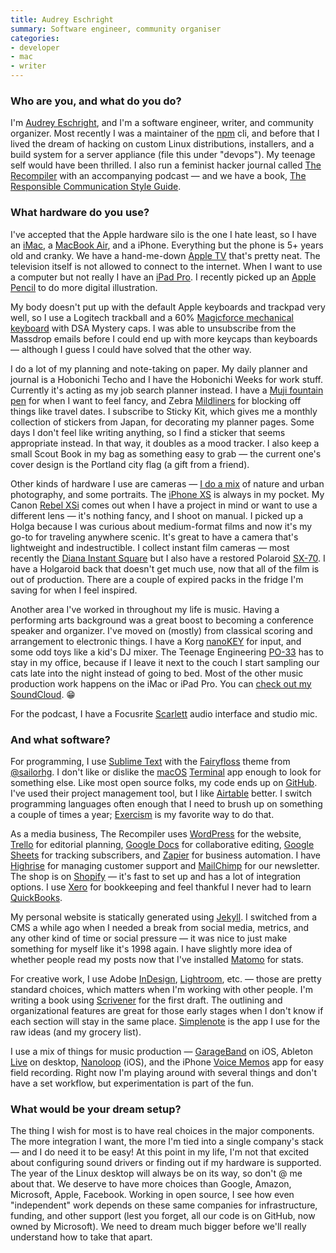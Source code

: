 ```yaml
---
title: Audrey Eschright
summary: Software engineer, community organiser 
categories:
- developer
- mac
- writer
---
```


### Who are you, and what do you do?

I'm [Audrey Eschright](https://lifeofaudrey.com/ "Audrey's website."), and I'm a software engineer, writer, and community organizer. Most recently I was a maintainer of the [npm][] cli, and before that I lived the dream of hacking on custom Linux distributions, installers, and a build system for a server appliance (file this under "devops"). My teenage self would have been thrilled. I also run a feminist hacker journal called [The Recompiler](https://recompilermag.com/ "A feminist hacker magazine.") with an accompanying podcast — and we have a book, [The Responsible Communication Style Guide](https://rcstyleguide.com/ "A book about writing inclusively.").

### What hardware do you use?

I've accepted that the Apple hardware silo is the one I hate least, so I have an [iMac][], a [MacBook Air][macbook-air], and a iPhone. Everything but the phone is 5+ years old and cranky. We have a hand-me-down [Apple TV][apple-tv] that's pretty neat. The television itself is not allowed to connect to the internet. When I want to use a computer but not really I have an [iPad Pro][ipad-pro]. I recently picked up an [Apple Pencil][pencil] to do more digital illustration.

My body doesn't put up with the default Apple keyboards and trackpad very well, so I use a Logitech trackball and a 60% [Magicforce mechanical keyboard][magicforce-68] with DSA Mystery caps. I was able to unsubscribe from the Massdrop emails before I could end up with more keycaps than keyboards — although I guess I could have solved that the other way.

I do a lot of my planning and note-taking on paper. My daily planner and journal is a Hobonichi Techo and I have the Hobonichi Weeks for work stuff. Currently it's acting as my job search planner instead. I have a [Muji fountain pen][aluminum-round] for when I want to feel fancy, and Zebra [Mildliners][mildliner] for blocking off things like travel dates. I subscribe to Sticky Kit, which gives me a monthly collection of stickers from Japan, for decorating my planner pages. Some days I don't feel like writing anything, so I find a sticker that seems appropriate instead. In that way, it doubles as a mood tracker. I also keep a small Scout Book in my bag as something easy to grab — the current one's cover design is the Portland city flag (a gift from a friend).

Other kinds of hardware I use are cameras — [I do a mix](https://www.instagram.com/audrey_eee/ "Audrey's Instagram account.") of nature and urban photography, and some portraits. The [iPhone XS][iphone-xs] is always in my pocket. My Canon [Rebel XSi][eos-rebel-xsi] comes out when I have a project in mind or want to use a different lens — it's nothing fancy, and I shoot on manual. I picked up a Holga because I was curious about medium-format films and now it's my go-to for traveling anywhere scenic. It's great to have a camera that's lightweight and indestructible. I collect instant film cameras — most recently the [Diana Instant Square][diana-instant-square] but I also have a restored Polaroid [SX-70][]. I have a Holgaroid back that doesn't get much use, now that all of the film is out of production. There are a couple of expired packs in the fridge I'm saving for when I feel inspired.

Another area I've worked in throughout my life is music. Having a performing arts background was a great boost to becoming a conference speaker and organizer. I've moved on (mostly) from classical scoring and arrangement to electronic things. I have a Korg [nanoKEY][nanokey2] for input, and some odd toys like a kid's DJ mixer. The Teenage Engineering [PO-33][] has to stay in my office, because if I leave it next to the couch I start sampling our cats late into the night instead of going to bed. Most of the other music production work happens on the iMac or iPad Pro. You can [check out my SoundCloud](https://soundcloud.com/audrey_eee "Audrey's SoundCloud account."). 😁

For the podcast, I have a Focusrite [Scarlett][scarlett-solo] audio interface and studio mic.

### And what software?

For programming, I use [Sublime Text][sublime-text] with the [Fairyfloss](https://sailorhg.github.io/fairyfloss/ "@sailorhg's text editor theme.") theme from [@sailorhg](https://twitter.com/sailorhg "@sailorhg on Twitter."). I don't like or dislike the [macOS][] [Terminal][] app enough to look for something else. Like most open source folks, my code ends up on [GitHub][]. I've used their project management tool, but I like [Airtable][] better. I switch programming languages often enough that I need to brush up on something a couple of times a year; [Exercism][] is my favorite way to do that.

As a media business, The Recompiler uses [WordPress][] for the website, [Trello][] for editorial planning, [Google Docs][google-docs] for collaborative editing, [Google Sheets][google-sheets] for tracking subscribers, and [Zapier][] for business automation. I have [Highrise][] for managing customer support and [MailChimp][] for our newsletter. The shop is on [Shopify][] — it's fast to set up and has a lot of integration options. I use [Xero][] for bookkeeping and feel thankful I never had to learn [QuickBooks][].

My personal website is statically generated using [Jekyll][]. I switched from a CMS a while ago when I needed a break from social media, metrics, and any other kind of time or social pressure — it was nice to just make something for myself like it's 1998 again. I have slightly more idea of whether people read my posts now that I've installed [Matomo][] for stats.

For creative work, I use Adobe [InDesign][], [Lightroom][], etc. — those are pretty standard choices, which matters when I'm working with other people. I'm writing a book using [Scrivener][] for the first draft. The outlining and organizational features are great for those early stages when I don't know if each section will stay in the same place. [Simplenote][] is the app I use for the raw ideas (and my grocery list).

I use a mix of things for music production — [GarageBand][garageband-ios] on iOS, Ableton [Live][] on desktop, [Nanoloop][nanoloop-ios] (iOS), and the iPhone [Voice Memos][voice-memos-ios] app for easy field recording. Right now I'm playing around with several things and don't have a set workflow, but experimentation is part of the fun.

### What would be your dream setup?

The thing I wish for most is to have real choices in the major components. The more integration I want, the more I'm tied into a single company's stack — and I do need it to be easy! At this point in my life, I'm not that excited about configuring sound drivers or finding out if my hardware is supported. The year of the Linux desktop will always be on its way, so don't @ me about that. We deserve to have more choices than Google, Amazon, Microsoft, Apple, Facebook. Working in open source, I see how even "independent" work depends on these same companies for infrastructure, funding, and other support (lest you forget, all our code is on GitHub, now owned by Microsoft). We need to dream much bigger before we'll really understand how to take that apart.

[aluminum-round]: https://www.muji.us/store/catalog/product/view/id/285/s/aluminum-round-fountain-pen/category/297/ "A fountain pen."
[apple-tv]: https://en.wikipedia.org/wiki/Apple_TV "A device for viewing media on a TV."
[diana-instant-square]: https://shop.lomography.com/en/cameras/diana-instant-square/diana-instant-square-camera "An instant camera."
[eos-rebel-xsi]: https://en.wikipedia.org/wiki/Canon_EOS_450D "A 12.2 megapixel DSLR."
[imac]: https://www.apple.com/imac/ "An all-in-one computer."
[ipad-pro]: https://en.wikipedia.org/wiki/IPad_Pro "An iOS tablet."
[iphone-xs]: https://en.wikipedia.org/wiki/IPhone_XS "A 5.8 inch iOS phone."
[macbook-air]: https://www.apple.com/macbook-air/ "A very thin laptop."
[magicforce-68]: https://www.taekeyboards.com/single-post/REVIEW-QISAN-MAGICFORCE-68-MECHANICAL-KEYBOARD "A 60% mechanical keyboard."
[mildliner]: https://www.jetpens.com/Zebra-Mildliner-Double-Sided-Highlighters/ct/894 "A softer highlighter pen."
[nanokey2]: https://www.korg.com/us/products/computergear/nanokey2/ "A USB MIDI keyboard."
[pencil]: https://www.fiftythree.com/pencil "An iPad stylus."
[po-33]: https://teenage.engineering/guides/po-33/en "A micro sampler."
[scarlett-solo]: https://focusrite.com/usb-audio-interface/scarlett/scarlett-solo "A USB audio interface."
[sx-70]: https://en.wikipedia.org/wiki/Polaroid_SX-70 "A folding film camera."
[airtable]: https://airtable.com/ "A service for organising data."
[exercism]: https://exercism.io/ "A service providing coding training and practise."
[garageband-ios]: https://itunes.apple.com/us/app/garageband/id408709785 "A music creation app."
[github]: https://github.com/ "A Git code repository service."
[google-docs]: https://en.wikipedia.org/wiki/Google_Docs "A web-based office suite."
[google-sheets]: https://www.google.com/sheets/about/ "Online spreadsheet software."
[highrise]: https://highrisehq.com/ "A web service for managing business contacts."
[indesign]: https://www.adobe.com/products/indesign.html "A desktop/web publishing application."
[jekyll]: https://jekyllrb.com/ "A static site generator."
[lightroom]: https://www.adobe.com/products/photoshop-lightroom.html "Photo management and editing software."
[live]: https://www.ableton.com/en/live/ "Musical creation software."
[macos]: https://en.wikipedia.org/wiki/MacOS "An operating system for Mac hardware."
[mailchimp]: https://mailchimp.com/ "A templated mailing list system."
[matomo]: https://matomo.org/ "Hosted web analytics software."
[nanoloop-ios]: https://itunes.apple.com/app/nanoloop/id322700286?mt=8 "A synthesiser and sampler app."
[npm]: https://www.npmjs.com/ "A package manager for JavaScript."
[quickbooks]: https://quickbooks.intuit.com/ "Business accounting software for Windows."
[scrivener]: http://literatureandlatte.com/scrivener.php "A Mac text editor aimed at writers."
[shopify]: https://www.shopify.com/ "A service for selling goods online."
[simplenote]: https://simplenote.com/ "A note-taking/syncing service."
[sublime-text]: http://www.sublimetext.com/ "A coder's text editor."
[terminal]: https://en.wikipedia.org/wiki/Terminal_(OS_X) "A console application included with Mac OS X."
[trello]: https://trello.com/ "A project management service."
[voice-memos-ios]: https://en.wikipedia.org/wiki/IPhone_OS_3#Voice_Memos "An app for recording voice memos."
[wordpress]: https://wordpress.com/ "Weblog publishing software."
[xero]: https://www.xero.com/us/ "Online accounting software."
[zapier]: https://zapier.com/ "A service for tying together other web services."
